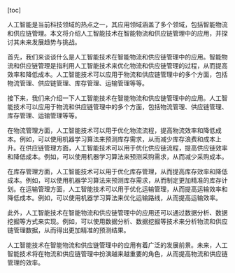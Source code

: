 
[toc]                    
                
                
人工智能是当前科技领域的热点之一，其应用领域涵盖了多个领域，包括智能物流和供应链管理。本文将介绍人工智能技术在智能物流和供应链管理中的应用，并探讨其未来发展趋势与挑战。

首先，我们来谈谈什么是人工智能技术在智能物流和供应链管理中的应用。智能物流和供应链管理是指利用人工智能技术来优化物流和供应链管理的过程，从而提高效率和降低成本。人工智能技术可以应用于物流和供应链管理中的多个方面，包括物流管理、供应链管理、库存管理、运输管理等等。

接下来，我们来介绍一下人工智能技术在智能物流和供应链管理中的应用。人工智能技术可以应用于物流和供应链管理中的多个方面，包括物流管理、供应链管理、库存管理、运输管理等等。

在物流管理方面，人工智能技术可以用于优化物流流程，提高物流效率和降低成本。例如，可以使用机器学习算法来预测库存需求，从而减少库存浪费和成本上升。在供应链管理方面，人工智能技术可以用于优化供应链流程，提高供应链效率和降低成本。例如，可以使用机器学习算法来预测采购需求，从而减少采购成本。

在库存管理方面，人工智能技术可以用于优化库存管理，从而提高库存效率和降低成本。例如，可以使用机器学习算法来预测库存需求，从而制定更加精准的库存计划。在运输管理方面，人工智能技术可以用于优化运输管理，从而提高运输效率和降低成本。例如，可以使用机器学习算法来优化运输路线，从而提高运输效率。

此外，人工智能技术在智能物流和供应链管理中的应用还可以通过数据分析、数据挖掘等方式来实现。例如，可以使用数据分析、数据挖掘等技术来分析物流和供应链管理数据，从而得出更加精准的预测结果。

人工智能技术在智能物流和供应链管理中的应用有着广泛的发展前景。未来，人工智能技术将在物流和供应链管理中扮演越来越重要的角色，从而提高物流和供应链管理的效率。

